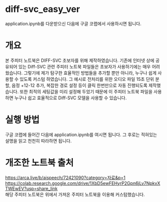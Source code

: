 # diff-svc_easy_ver
application.ipynb를 다운받으신 다음에 구글 코랩에서 사용하시면 됩니다.
# 개요
본 주피터 노트북은 DIFF-SVC 초보자를 위해 제작하였습니다. 기존에 인터넷 상에 공유되어 있는 Diff-SVC 관련 주피터 노트북 파일들은 초보자가 사용하기에는 매우 어려웠습니다. 그렇기에 제가 탐구한 효율적인 방법들을 추가할 뿐만 아니라, 누구나 쉽게 사용할 수 있도록 커스텀 하였습니다. 그 예시로 전처리를 위한 오디오 파일 15초 단위 분할, 음정 +12-12 추가, 복잡한 경로 설정 등이 클릭 한번만으로 자동 진행되도록 제작했습니다. 또한 최적의 세팅값을 미리 설정해 두었기 때문에 이 주피터 노트북 파일을 사용하면 누구나 쉽고 효율적으로 Diff-SVC 모델을 사용할 수 있습니다. 

# 실행 방법
구글 코랩에 들어간 다음에 application.ipynb를 여시면 됩니다.
그 후로는 적혀있는 설명을 읽고 천천히 따라하면 됩니다.

# 개조한 노트북 출처
https://arca.live/b/aispeech/72421090?category=자료&p=1
https://colab.research.google.com/drive/1XbD5ewFEHyrP2Gpn6jLv7NpkvXTWEwEV?usp=share_link \
해당 주피터 노트북은 위에서 가져온 주피터 노트북을 이용해 커스텀했습니다.
